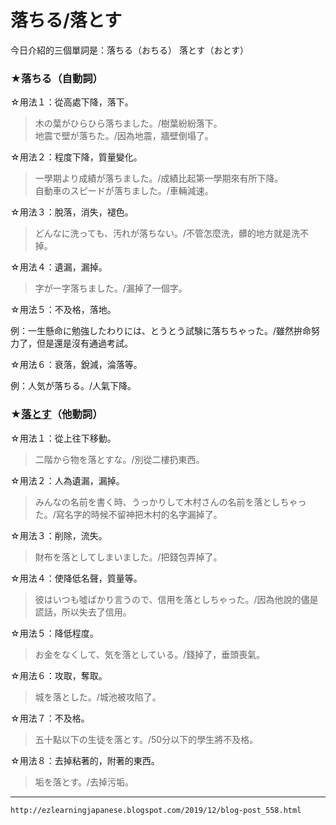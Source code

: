 # 落ちる/落とす

今日介紹的三個單詞是：落ちる（おちる） 落とす（おとす）  
  
### ★落ちる（自動詞）  
  
☆用法１：從高處下降，落下。  
  
>木の葉がひらひら落ちました。/樹葉紛紛落下。  
地震で壁が落ちた。/因為地震，牆壁倒塌了。  
  
☆用法２：程度下降，質量變化。  
  
>一學期より成績が落ちました。/成績比起第一學期來有所下降。  
自動車のスピードが落ちました。/車輛減速。  
  
☆用法３：脫落，消失，褪色。  
  
>どんなに洗っても、汚れが落ちない。/不管怎麼洗，髒的地方就是洗不掉。  
  
☆用法４：遺漏，漏掉。  
  
>字が一字落ちました。/漏掉了一個字。  
  
☆用法５：不及格，落地。  
  
例：一生懸命に勉強したわりには、とうとう試験に落ちちゃった。/雖然拚命努力了，但是還是沒有通過考試。  
  
☆用法６：衰落，銳減，淪落等。  
  
例：人気が落ちる。/人氣下降。  
  
  
### ★[落とす](おとす（落とす）)（他動詞）  
  
☆用法１：從上往下移動。  
  
>二階から物を落とすな。/別從二樓扔東西。  
  
☆用法２：人為遺漏，漏掉。  
  
>みんなの名前を書く時、うっかりして木村さんの名前を落としちゃった。/寫名字的時候不留神把木村的名字漏掉了。  
  
☆用法３：削除，流失。  
  
>財布を落としてしまいました。/把錢包弄掉了。  
  
☆用法４：使降低名聲，質量等。  
  
>彼はいつも噓ばかり言うので、信用を落としちゃった。/因為他說的儘是謊話，所以失去了信用。  
  
☆用法５：降低程度。  
  
>お金をなくして、気を落としている。/錢掉了，垂頭喪氣。  
  
☆用法６：攻取，奪取。  
  
>城を落とした。/城池被攻陷了。  
  
☆用法７：不及格。  
  
>五十點以下の生徒を落とす。/50分以下的學生將不及格。  
  
☆用法８：去掉粘著的，附著的東西。  
  
>垢を落とす。/去掉污垢。

---
`http://ezlearningjapanese.blogspot.com/2019/12/blog-post_558.html`